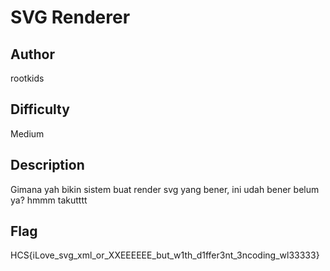 # SVG Renderer

## Author

rootkids

## Difficulty

Medium

## Description

Gimana yah bikin sistem buat render svg yang bener, ini udah bener belum ya? hmmm takutttt

## Flag

HCS{iLove_svg_xml_or_XXEEEEEE_but_w1th_d1ffer3nt_3ncoding_wl33333}
